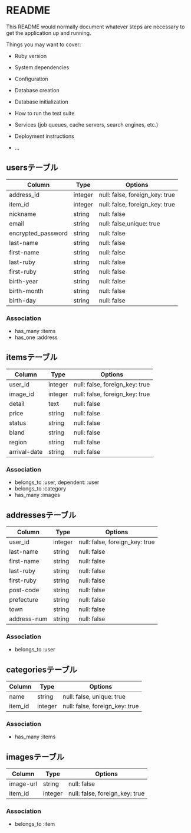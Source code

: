 # README

This README would normally document whatever steps are necessary to get the
application up and running.

Things you may want to cover:

* Ruby version

* System dependencies

* Configuration

* Database creation

* Database initialization

* How to run the test suite

* Services (job queues, cache servers, search engines, etc.)

* Deployment instructions

* ...


## usersテーブル
|Column|Type|Options|
|------|----|-------|
|address_id|integer|null: false, foreign_key: true|
|item_id|integer|null: false, foreign_key: true|
|nickname|string|null: false|             #ニックネーム
|email|string|null: false,unique: true|
|encrypted_password|string|null: false|
|last-name|string|null: false|            #姓
|first-name|string|null: false|           #名
|last-ruby|string|null: false|            #振り仮名(姓)
|first-ruby|string|null: false|           #振り仮名(名)
|birth-year|string|null: false|           #西暦
|birth-month|string|null: false|          #月
|birth-day|string|null: false|            #日

### Association
- has_many :items
- has_one :address


## itemsテーブル
|Column|Type|Options|
|------|----|-------|
|user_id|integer|null: false, foreign_key: true|
|image_id|integer|null: false, foreign_key: true|
|detail|text|null: false|          #商品説明
|price|string|null: false|         #値段
|status|string|null: false|        #商品の状態
|bland|string|null: false|         #ブランド名
|region|string|null: false|        #発送元地域
|arrival-date|string|null: false|  #発送日

### Association
- belongs_to :user, dependent: :user
- belongs_to :category
- has_many :images


## addressesテーブル
|Column|Type|Options|
|------|----|-------|
|user_id|integer|null: false, foreign_key: true|
|last-name|string|null: false|     #姓
|first-name|string|null: false|    #名
|last-ruby|string|null: false|     #振り仮名(姓)
|first-ruby|string|null: false|    #振り仮名(名)
|post-code|string|null: false|     #郵便番号
|prefecture|string|null: false|    #都道府県
|town|string|null: false|          #市区町村
|address-num|string|null: false|   #番地

### Association
- belongs_to :user



## categoriesテーブル
|Column|Type|Options|
|------|----|-------|
|name|string|null: false, unique: true|
|item_id|integer|null: false, foreign_key: true|  

### Association
- has_many :items



## imagesテーブル
|Column|Type|Options|
|------|----|-------|
|image-url|string|null: false| #写真url
|item_id|integer|null: false, foreign_key: true|

### Association
- belongs_to :item



